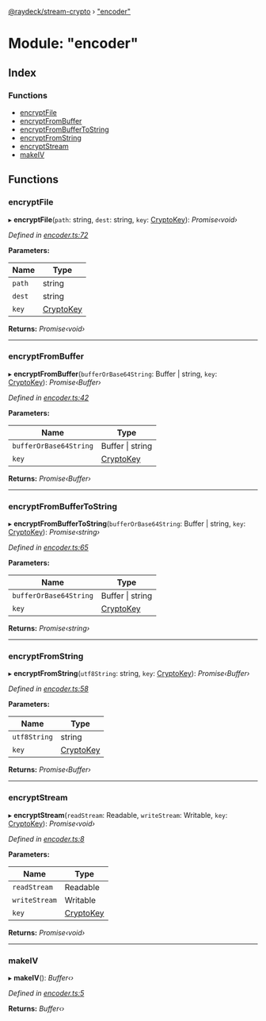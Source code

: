 [@raydeck/stream-crypto](../globals.md) › ["encoder"](_encoder_.md)

# Module: "encoder"

## Index

### Functions

* [encryptFile](_encoder_.md#encryptfile)
* [encryptFromBuffer](_encoder_.md#encryptfrombuffer)
* [encryptFromBufferToString](_encoder_.md#encryptfrombuffertostring)
* [encryptFromString](_encoder_.md#encryptfromstring)
* [encryptStream](_encoder_.md#encryptstream)
* [makeIV](_encoder_.md#makeiv)

## Functions

###  encryptFile

▸ **encryptFile**(`path`: string, `dest`: string, `key`: [CryptoKey](_utils_.md#cryptokey)): *Promise‹void›*

*Defined in [encoder.ts:72](https://github.com/rhdeck/stream-crypto/blob/849eab9/src/encoder.ts#L72)*

**Parameters:**

Name | Type |
------ | ------ |
`path` | string |
`dest` | string |
`key` | [CryptoKey](_utils_.md#cryptokey) |

**Returns:** *Promise‹void›*

___

###  encryptFromBuffer

▸ **encryptFromBuffer**(`bufferOrBase64String`: Buffer | string, `key`: [CryptoKey](_utils_.md#cryptokey)): *Promise‹Buffer›*

*Defined in [encoder.ts:42](https://github.com/rhdeck/stream-crypto/blob/849eab9/src/encoder.ts#L42)*

**Parameters:**

Name | Type |
------ | ------ |
`bufferOrBase64String` | Buffer &#124; string |
`key` | [CryptoKey](_utils_.md#cryptokey) |

**Returns:** *Promise‹Buffer›*

___

###  encryptFromBufferToString

▸ **encryptFromBufferToString**(`bufferOrBase64String`: Buffer | string, `key`: [CryptoKey](_utils_.md#cryptokey)): *Promise‹string›*

*Defined in [encoder.ts:65](https://github.com/rhdeck/stream-crypto/blob/849eab9/src/encoder.ts#L65)*

**Parameters:**

Name | Type |
------ | ------ |
`bufferOrBase64String` | Buffer &#124; string |
`key` | [CryptoKey](_utils_.md#cryptokey) |

**Returns:** *Promise‹string›*

___

###  encryptFromString

▸ **encryptFromString**(`utf8String`: string, `key`: [CryptoKey](_utils_.md#cryptokey)): *Promise‹Buffer›*

*Defined in [encoder.ts:58](https://github.com/rhdeck/stream-crypto/blob/849eab9/src/encoder.ts#L58)*

**Parameters:**

Name | Type |
------ | ------ |
`utf8String` | string |
`key` | [CryptoKey](_utils_.md#cryptokey) |

**Returns:** *Promise‹Buffer›*

___

###  encryptStream

▸ **encryptStream**(`readStream`: Readable, `writeStream`: Writable, `key`: [CryptoKey](_utils_.md#cryptokey)): *Promise‹void›*

*Defined in [encoder.ts:8](https://github.com/rhdeck/stream-crypto/blob/849eab9/src/encoder.ts#L8)*

**Parameters:**

Name | Type |
------ | ------ |
`readStream` | Readable |
`writeStream` | Writable |
`key` | [CryptoKey](_utils_.md#cryptokey) |

**Returns:** *Promise‹void›*

___

###  makeIV

▸ **makeIV**(): *Buffer‹›*

*Defined in [encoder.ts:5](https://github.com/rhdeck/stream-crypto/blob/849eab9/src/encoder.ts#L5)*

**Returns:** *Buffer‹›*

